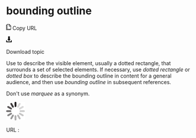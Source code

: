 # bounding outline

![Copy URL](media/bounding-outline/Copy.png)
Copy URL

![Download](media/bounding-outline/Download.png)

Download topic

Use to describe the visible element, usually a dotted rectangle, that surrounds a set of selected elements. If necessary, use *dotted rectangle* or *dotted box* to describe the bounding outline in content for a general audience, and then use *bounding outline* in subsequent references. 

Don't use *marquee* as a synonym. 

![In progress](media/bounding-outline/activity-large.gif)

URL :
